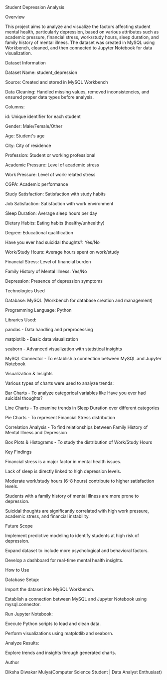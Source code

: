 Student Depression Analysis

Overview

This project aims to analyze and visualize the factors affecting student mental health, particularly depression, based on various attributes such as academic pressure, financial stress, work/study hours, sleep duration, and family history of mental illness. The dataset was created in MySQL using Workbench, cleaned, and then connected to Jupyter Notebook for data visualization.

Dataset Information

Dataset Name: student_depression

Source: Created and stored in MySQL Workbench

Data Cleaning: Handled missing values, removed inconsistencies, and ensured proper data types before analysis.

Columns:

id: Unique identifier for each student

Gender: Male/Female/Other

Age: Student's age

City: City of residence

Profession: Student or working professional

Academic Pressure: Level of academic stress

Work Pressure: Level of work-related stress

CGPA: Academic performance

Study Satisfaction: Satisfaction with study habits

Job Satisfaction: Satisfaction with work environment

Sleep Duration: Average sleep hours per day

Dietary Habits: Eating habits (healthy/unhealthy)

Degree: Educational qualification

Have you ever had suicidal thoughts?: Yes/No

Work/Study Hours: Average hours spent on work/study

Financial Stress: Level of financial burden

Family History of Mental Illness: Yes/No

Depression: Presence of depression symptoms

Technologies Used

Database: MySQL (Workbench for database creation and management)

Programming Language: Python

Libraries Used:

pandas - Data handling and preprocessing

matplotlib - Basic data visualization

seaborn - Advanced visualization with statistical insights

MySQL Connector - To establish a connection between MySQL and Jupyter Notebook

Visualization & Insights

Various types of charts were used to analyze trends:

Bar Charts - To analyze categorical variables like Have you ever had suicidal thoughts?

Line Charts - To examine trends in Sleep Duration over different categories

Pie Charts - To represent Financial Stress distribution

Correlation Analysis - To find relationships between Family History of Mental Illness and Depression

Box Plots & Histograms - To study the distribution of Work/Study Hours

Key Findings

Financial stress is a major factor in mental health issues.

Lack of sleep is directly linked to high depression levels.

Moderate work/study hours (6–8 hours) contribute to higher satisfaction levels.

Students with a family history of mental illness are more prone to depression.

Suicidal thoughts are significantly correlated with high work pressure, academic stress, and financial instability.

Future Scope

Implement predictive modeling to identify students at high risk of depression.

Expand dataset to include more psychological and behavioral factors.

Develop a dashboard for real-time mental health insights.

How to Use

Database Setup:

Import the dataset into MySQL Workbench.

Establish a connection between MySQL and Jupyter Notebook using mysql.connector.

Run Jupyter Notebook:

Execute Python scripts to load and clean data.

Perform visualizations using matplotlib and seaborn.

Analyze Results:

Explore trends and insights through generated charts.

Author

Diksha Diwakar Mulya(Computer Science Student | Data Analyst Enthusiast)
